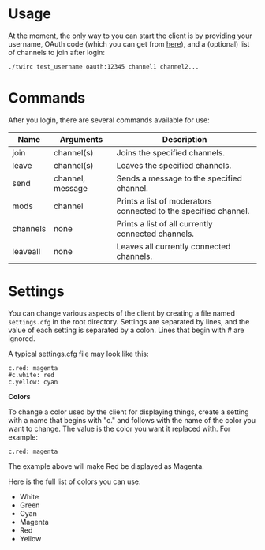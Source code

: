 Usage
=====

At the moment, the only way to you can start the client is by providing your username, OAuth code (which you can get from [here](https://twitchapps.com/tmi/)), and a (optional) list of channels to join after login:
```
./twirc test_username oauth:12345 channel1 channel2...
```

Commands
========

After you login, there are several commands available for use:

Name     | Arguments        | Description
-------- | ---------------- | -----------
join     | channel(s)       | Joins the specified channels.
leave    | channel(s)       | Leaves the specified channels.
send     | channel, message | Sends a message to the specified channel.
mods     | channel          | Prints a list of moderators connected to the specified channel.
channels | none             | Prints a list of all currently connected channels.
leaveall | none             | Leaves all currently connected channels.

Settings
========

You can change various aspects of the client by creating a file named ```settings.cfg``` in the root directory. Settings are separated by lines, and the value of each setting is separated by a colon. Lines that begin with # are ignored.

A typical settings.cfg file may look like this:
```
c.red: magenta
#c.white: red
c.yellow: cyan
```

**Colors**

To change a color used by the client for displaying things, create a setting with a name that begins with "c." and follows with the name of the color you want to change. The value is the color you want it replaced with. For example:
```
c.red: magenta
```
The example above will make Red be displayed as Magenta.

Here is the full list of colors you can use:
* White
* Green
* Cyan
* Magenta
* Red
* Yellow
